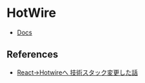 # HotWire

- [Docs](https://hotwired.dev/)

## References

- [React→Hotwireへ 技術スタック変更した話](https://speakerdeck.com/nao_072/react-hotwirehe-ji-shu-sutatukubian-geng-sitahua)
